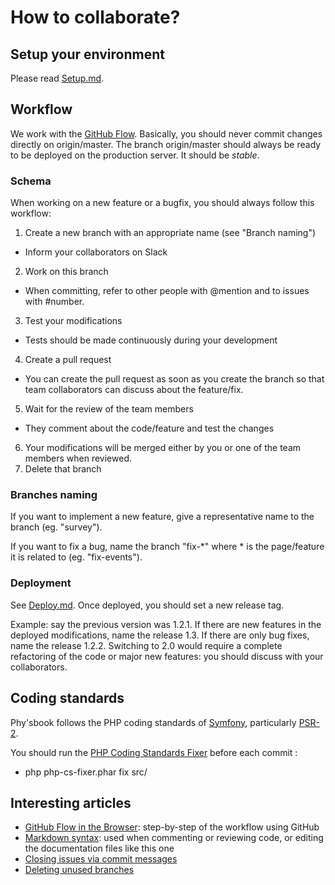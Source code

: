# How to collaborate? #

## Setup your environment ##
Please read [Setup.md](https://github.com/Minishlink/physbook/blob/master/doc/Setup.md).

## Workflow ##
We work with the [GitHub Flow](https://guides.github.com/introduction/flow). Basically, you should never commit changes directly on origin/master. The branch origin/master should always be ready to be deployed on the production server. It should be *stable*.

### Schema ###
When working on a new feature or a bugfix, you should always follow this workflow:

1. Create a new branch with an appropriate name (see "Branch naming")
  * Inform your collaborators on Slack
2. Work on this branch
  * When committing, refer to other people with @mention and to issues with #number.
3. Test your modifications
  * Tests should be made continuously during your development
4. Create a pull request
  * You can create the pull request as soon as you create the branch so that team collaborators can discuss about the feature/fix.
5. Wait for the review of the team members
  * They comment about the code/feature and test the changes
6. Your modifications will be merged either by you or one of the team members when reviewed.
7. Delete that branch

### Branches naming ###
If you want to implement a new feature, give a representative name to the branch (eg. "survey").

If you want to fix a bug, name the branch "fix-*" where * is the page/feature it is related to (eg. "fix-events").

### Deployment ###
See [Deploy.md](https://github.com/Minishlink/physbook/blob/master/doc/Deploy.md). Once deployed, you should set a new release tag.

Example: say the previous version was 1.2.1. If there are new features in the deployed modifications, name the release 1.3. If there are only bug fixes, name the release 1.2.2. Switching to 2.0 would require a complete refactoring of the code or major new features: you should discuss with your collaborators.

## Coding standards ##

Phy'sbook follows the PHP coding standards of [Symfony](http://symfony.com/doc/current/contributing/code/standards.html), particularly [PSR-2](http://php-fig.org/psr/psr-2/).

You should run the [PHP Coding Standards Fixer](http://cs.sensiolabs.org) before each commit :

* php php-cs-fixer.phar fix src/

## Interesting articles ##
* [GitHub Flow in the Browser](https://help.github.com/articles/github-flow-in-the-browser/): step-by-step of the workflow using GitHub
* [Markdown syntax](https://guides.github.com/features/mastering-markdown): used when commenting or reviewing code, or editing the documentation files like this one
* [Closing issues via commit messages](https://help.github.com/articles/closing-issues-via-commit-messages/)
* [Deleting unused branches](https://help.github.com/articles/deleting-unused-branches/)
